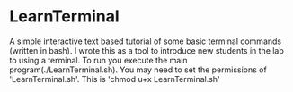 # LearnTerminal
A simple interactive text based tutorial of some basic terminal commands (written in bash). 
I wrote this as a tool to introduce new students in the lab to using a terminal.
To run you execute the main program(./LearnTerminal.sh). 
You may need to set the permissions of 'LearnTerminal.sh'. This is 'chmod u+x LearnTerminal.sh'
